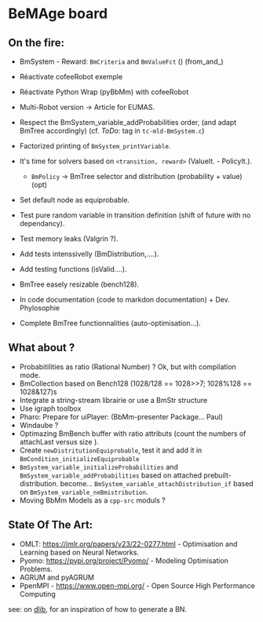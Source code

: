 # BeMAge board


## On the fire:

- BmSystem - Reward: `BmCriteria` and `BmValueFct` () (from_and_)
- Réactivate cofeeRobot exemple
- Réactivate Python Wrap (pyBbMm) with cofeeRobot
- Multi-Robot version -> Article for EUMAS.

- Respect the BmSystem_variable_addProbabilities order, (and adapt BmTree accordingly) (cf. _ToDo:_ tag in `tc-mld-BmSystem.c`)
- Factorized printing of `BmSystem_printVariable`.
- It's time for solvers based on `<transition, reward>` (ValueIt. - PolicyIt.).
	* `BmPolicy` -> BmTree selector and distribution (probability + value) (opt)

- Set default node as equiprobable.
- Test pure random variable in transition definition (shift of future with no dependancy).
- Test memory leaks (Valgrin ?).
- Add tests intenssivelly (BmDistribution,....).
- Add testing functions (isValid....).
- BmTree easely resizable (bench128).
- In code documentation (code to markdon documentation) + Dev. Phylosophie
- Complete BmTree functionnalities (auto-optimisation...).


## What about ?

- Probabitilities as ratio (Rational Number) ? Ok, but with compilation mode.
- BmCollection based on Bench128 (1028/128 == 1028>>7; 1028%128 == 1028&127)s
- Integrate a string-stream librairie or use a BmStr structure
- Use igraph toolbox
- Pharo: Prepare for uiPlayer: (BbMm-presenter Package... Paul)
- Windaube ?
- Optimazing BmBench buffer with ratio attributs (count the numbers of attachLast versus size ).
- Create `newDistritutionEquiprobable`, test it and add it in `BmCondition_initializeEquiprobable`
- `BmSystem_variable_initializeProbabilities` and `BmSystem_variable_addProbabilities` based on attached prebuilt-distribution. become... `BmSystem_variable_attachDistribution_if` based on `BmSystem_variable_neBmistribution`.
- Moving BbMm Models as a `cpp-src` moduls ?


## State Of The Art: 

- OMLT: https://jmlr.org/papers/v23/22-0277.html - Optimisation and Learning based on Neural Networks.
- Pyomo: https://pypi.org/project/Pyomo/ - Modeling Optimisation Problems.
- AGRUM and pyAGRUM
- PpenMPI - https://www.open-mpi.org/ - Open Source High Performance Computing


see: on [dlib](https://github.com/davisking/dlib/blob/master/examples/bayes_net_ex.cpp), for an inspiration of how to generate a BN. 

